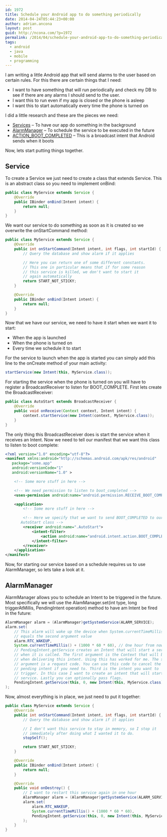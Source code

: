 ```yaml
---
id: 1972
title: Schedule your Android app to do something periodically
date: 2014-04-24T05:44:23+00:00
author: adrian.ancona
layout: post
guid: http://ncona.com/?p=1972
permalink: /2014/04/schedule-your-android-app-to-do-something-periodically/
tags:
  - android
  - java
  - mobile
  - programming
---
```

I am writing a little Android app that will send alarms to the user based on certain rules. For this there are certain things that I need:

  * I want to have something that will run periodically and check my DB to see if there are any alarms I should send to the user.
  * I want this to run even if my app is closed or the phone is asleep
  * I want this to start automatically every time the phone is turned on

I did a little research and these are the pieces we need:

  * [Services](http://developer.android.com/guide/components/services.html "Android services") &#8211; To have our app do something in the background
  * [AlarmManager](http://developer.android.com/reference/android/app/AlarmManager.html "Android AlarmManager") &#8211; To schedule the service to be executed in the future
  * [ACTION\_BOOT\_COMPLETED](http://developer.android.com/reference/android/content/Intent.html "Boot completed broadcast intent") &#8211; This is a broadcast intent that Android sends when it boots

Now, lets start putting things together.

<!--more-->

## Service

To create a Service we just need to create a class that extends Service. This is an abstract class so you need to implement onBind:

```java
public class MyService extends Service {
    @Override
    public IBinder onBind(Intent intent) {
        return null;
    }
}
```

We want our service to do something as soon as it is created so we overwrite the onStartCommand method:

```java
public class MyService extends Service {
    @Override
    public int onStartCommand(Intent intent, int flags, int startId) {
        // Query the database and show alarm if it applies

        // Here you can return one of some different constants.
        // This one in particular means that if for some reason
        // this service is killed, we don't want to start it
        // again automatically
        return START_NOT_STICKY;
    }

    @Override
    public IBinder onBind(Intent intent) {
        return null;
    }
}
```

Now that we have our service, we need to have it start when we want it to start:

  * When the app is launched
  * When the phone is turned on
  * Every time we schedule it to start

For the service to launch when the app is started you can simply add this line to the onCreate method of your main activity:

```java
startService(new Intent(this, MyService.class));
```

For starting the service when the phone is turned on you will have to register a BroadcastReceiver to listen for BOOT_COMPLETE. First lets create the BroadcastReceiver:

```java
public class AutoStart extends BroadcastReceiver {
    @Override
    public void onReceive(Context context, Intent intent) {
        context.startService(new Intent(context, MyService.class));
    }
}
```

The only thing this BroadcastReceiver does is start the service when it receives an Intent. Now we need to tell our manifest that we want this class to listen to boot complete:

```xml
<?xml version="1.0" encoding="utf-8"?>
<manifest xmlns:android="http://schemas.android.com/apk/res/android"
   package="some.app"
   android:versionCode="1"
   android:versionName="1.0" >

    <!-- Some more stuff in here -->

    <!-- We need permission to listen to boot_completed -->
    <uses-permission android:name="android.permission.RECEIVE_BOOT_COMPLETED" />

    <application>
        <!-- Some more stuff in here -->

        <!-- Here we specify that we want to send BOOT_COMPLETED to our
       AutoStart class -->
        <receiver android:name=".AutoStart">
            <intent-filter>
                <action android:name="android.intent.action.BOOT_COMPLETED" />
            </intent-filter>
        </receiver>
    </application>
</manifest>
```

Now, for starting our service based on a schedule requires us to use AlarmManager, so lets take a look at it.

## AlarmManager

AlarmManager allows you to schedule an Intent to be triggered in the future. Most specifically we will use the AlamManager.set(int type, long triggerAtMillis, PendingIntent operation) method to have am Intent be fired in the future:

```java
AlarmManager alarm = (AlarmManager)getSystemService(ALARM_SERVICE);
alarm.set(
    // This alarm will wake up the device when System.currentTimeMillis()
    // equals the second argument value
    alarm.RTC_WAKEUP,
    System.currentTimeMillis() + (1000 * 60 * 60), // One hour from now
    // PendingIntent.getService creates an Intent that will start a service
    // when it is called. The first argument is the Context that will be used
    // when delivering this intent. Using this has worked for me. The second
    // argument is a request code. You can use this code to cancel the
    // pending intent if you need to. Third is the intent you want to
    // trigger. In this case I want to create an intent that will start my
    // service. Lastly you can optionally pass flags.
    PendingIntent.getService(this, 0, new Intent(this, MyService.class), 0)
);
```

Now, almost everything is in place, we just need to put it together:

```java
public class MyService extends Service {
    @Override
    public int onStartCommand(Intent intent, int flags, int startId) {
        // Query the database and show alarm if it applies

        // I don't want this service to stay in memory, so I stop it
        // immediately after doing what I wanted it to do.
        stopSelf();

        return START_NOT_STICKY;
    }

    @Override
    public IBinder onBind(Intent intent) {
        return null;
    }

    @Override
    public void onDestroy() {
        // I want to restart this service again in one hour
        AlarmManager alarm = (AlarmManager)getSystemService(ALARM_SERVICE);
        alarm.set(
            alarm.RTC_WAKEUP,
            System.currentTimeMillis() + (1000 * 60 * 60),
            PendingIntent.getService(this, 0, new Intent(this, MyService.class), 0)
        );
    }
}
```
